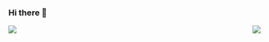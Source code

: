 ### Hi there 👋

<!--
**fenghuijiuzhuan/fenghuijiuzhuan** is a ✨ _special_ ✨ repository because its `README.md` (this file) appears on your GitHub profile.

Here are some ideas to get you started:

- 🔭 I’m currently working on ...
- 🌱 I’m currently learning ...
- 👯 I’m looking to collaborate on ...
- 🤔 I’m looking for help with ...
- 💬 Ask me about ...
- 📫 How to reach me: ...
- 😄 Pronouns: ...
- ⚡ Fun fact: ...
-->

<img align="left" src="https://github-readme-stats.vercel.app/api?username=fenghuijiuzhuan&show_icons=true&hide_border=true">
<img align="right" src="https://github-readme-stats.vercel.app/api/top-langs/?username=fenghuijiuzhuan&hide_border=true">
